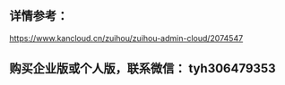## 详情参考：

https://www.kancloud.cn/zuihou/zuihou-admin-cloud/2074547

## 购买企业版或个人版，联系微信： tyh306479353
